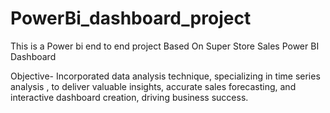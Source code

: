 # PowerBi_dashboard_project

This is a Power bi end to end project Based On Super Store Sales Power BI Dashboard 

Objective-  Incorporated data analysis technique, specializing in time series analysis , to deliver valuable insights, accurate sales forecasting, and interactive dashboard creation, driving business success. 


